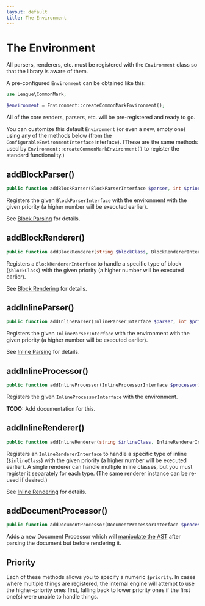 ```yaml
---
layout: default
title: The Environment
---
```


# The Environment

All parsers, renderers, etc. must be registered with the `Environment` class so that the library is aware of them.

A pre-configured `Environment` can be obtained like this:

```php
use League\CommonMark;

$environment = Environment::createCommonMarkEnvironment();
```

All of the core renders, parsers, etc. will be pre-registered and ready to go.

You can customize this default `Environment` (or even a new, empty one) using any of the methods below (from the `ConfigurableEnvironmentInterface` interface).
(These are the same methods used by `Environment::createCommonMarkEnvironment()` to register the standard functionality.)

## addBlockParser()

```php
public function addBlockParser(BlockParserInterface $parser, int $priority = 0);
```

Registers the given `BlockParserInterface` with the environment with the given priority (a higher number will be executed earlier).

See [Block Parsing](/0.19/customization/block-parsing/) for details.

## addBlockRenderer()

```php
public function addBlockRenderer(string $blockClass, BlockRendererInterface $blockRenderer, int $priority = 0);
```

Registers a `BlockRendererInterface` to handle a specific type of block (`$blockClass`)  with the given priority (a higher number will be executed earlier).

See [Block Rendering](/0.19/customization/block-rendering/) for details.

## addInlineParser()

```php
public function addInlineParser(InlineParserInterface $parser, int $priority = 0);
```

Registers the given `InlineParserInterface` with the environment with the given priority (a higher number will be executed earlier).

See [Inline Parsing](/0.19/customization/inline-parsing/) for details.

## addInlineProcessor()

```php
public function addInlineProcessor(InlineProcessorInterface $processor);
```

Registers the given `InlineProcessorInterface` with the environment.

**TODO:** Add documentation for this.

## addInlineRenderer()

```php
public function addInlineRenderer(string $inlineClass, InlineRendererInterface $renderer, int $priority = 0);
```

Registers an `InlineRendererInterface` to handle a specific type of inline (`$inlineClass`) with the given priority (a higher number will be executed earlier).
A single renderer can handle multiple inline classes, but you must register it separately for each type. (The same renderer instance can be re-used if desired.)

See [Inline Rendering](/0.19/customization/inline-rendering/) for details.

## addDocumentProcessor()

```php
public function addDocumentProcessor(DocumentProcessorInterface $processor, int $priority = 0);
```

Adds a new Document Processor which will [manipulate the AST](/0.19/customization/abstract-syntax-tree/) after parsing the document but before rendering it.

## Priority

Each of these methods allows you to specify a numeric `$priority`.  In cases where multiple things are registered, the internal engine will attempt to use the higher-priority ones first, falling back to lower priority ones if the first one(s) were unable to handle things.
